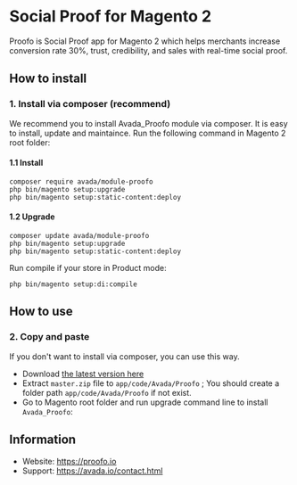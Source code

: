 # Social Proof for Magento 2

Proofo is Social Proof app for Magento 2 which helps merchants increase conversion rate 30%, trust, credibility, and sales with real-time social proof.

## How to install

### 1. Install via composer (recommend)
We recommend you to install Avada_Proofo module via composer. It is easy to install, update and maintaince.
Run the following command in Magento 2 root folder:

#### 1.1 Install

```
composer require avada/module-proofo
php bin/magento setup:upgrade
php bin/magento setup:static-content:deploy
```

#### 1.2 Upgrade

```
composer update avada/module-proofo
php bin/magento setup:upgrade
php bin/magento setup:static-content:deploy
```

Run compile if your store in Product mode:

```
php bin/magento setup:di:compile
```

## How to use

### 2. Copy and paste
If you don't want to install via composer, you can use this way. 

- Download [the latest version here](https://github.com/Proofo/proofo-magento-2/archive/master.zip) 
- Extract `master.zip` file to `app/code/Avada/Proofo` ; You should create a folder path `app/code/Avada/Proofo` if not exist.
- Go to Magento root folder and run upgrade command line to install `Avada_Proofo`:

## Information
- Website: https://proofo.io
- Support: https://avada.io/contact.html
